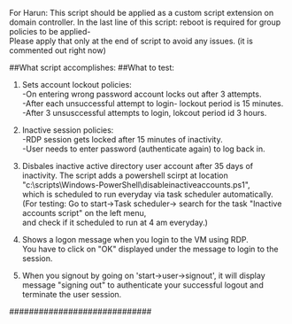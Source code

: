 For Harun: This script should be applied as a custom script extension on domain controller. 
In the last line of this script: reboot is required for group policies to be applied-   
Please apply that only at the end of script to avoid any issues. (it is commented out right now)  
 


##What script accomplishes: 
##What to test: 

1. Sets account lockout policies:  
-On entering wrong password account locks out after 3 attempts.  
-After each unsuccessful attempt to login- lockout period is 15 minutes.   
-After 3 unsusccessful attempts to login, lokcout period id 3 hours.   
  
2. Inactive session policies:  
-RDP session gets locked after 15 minutes of inactivity.   
-User needs to enter password (authenticate again) to log back in.     
  
3. Disbales inactive active directory user account after 35 days of inactivity. 
The script adds a powershell scirpt at location "c:\scripts\Windows-PowerShell\disableinactiveaccounts.ps1",  
which is scheduled to run everyday via task scheduler automatically.  
(For testing: Go to start->Task scheduler-> search for the task "Inactive accounts script" on the left menu,  
and check if it scheduled to run at 4 am everyday.) 

  
4. Shows a logon message when you login to the VM using RDP.  
You have to click on "OK" displayed under the message to login to the session.  
  
5. When you signout by going on 'start->user->signout', it will display message "signing out" 
to authenticate your successful logout and terminate the user session.  
  

  
############################# 
  
